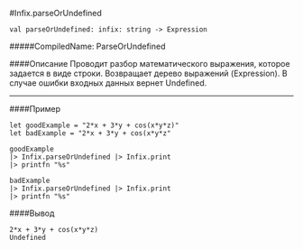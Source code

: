#Infix.parseOrUndefined

	val parseOrUndefined: infix: string -> Expression


#####CompiledName: ParseOrUndefined


####Описание
Проводит разбор математического выражения, которое задается
в виде строки. Возвращает дерево выражений (Expression). 
В случае ошибки входных данных вернет Undefined.

----------

####Пример

	let goodExample = "2*x + 3*y + cos(x*y*z)"
	let badExample = "2*x + 3*y + cos(x*y*z"

	goodExample
	|> Infix.parseOrUndefined |> Infix.print
	|> printfn "%s"

	badExample
	|> Infix.parseOrUndefined |> Infix.print
	|> printfn "%s"

####Вывод

	2*x + 3*y + cos(x*y*z)
	Undefined
